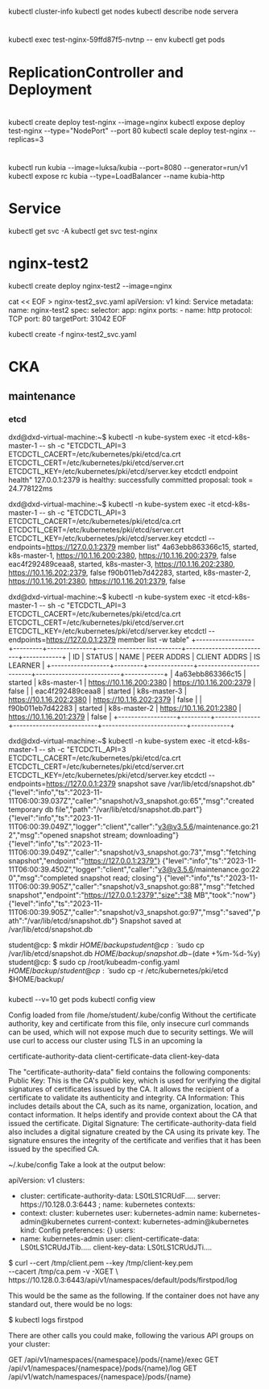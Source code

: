 #

#
kubectl cluster-info
kubectl get nodes
kubectl describe node servera

#
kubectl exec test-nginx-59ffd87f5-nvtnp -- env
kubectl get pods

# ReplicationController and Deployment
#
kubectl create deploy test-nginx --image=nginx
kubectl expose deploy test-nginx --type="NodePort" --port 80
kubectl scale deploy test-nginx --replicas=3

# 
kubectl run kubia --image=luksa/kubia --port=8080 --generator=run/v1
kubectl expose rc kubia --type=LoadBalancer --name kubia-http

# Service
kubectl get svc -A
kubectl get svc test-nginx

# nginx-test2
kubectl create deploy nginx-test2 --image=nginx 

cat << EOF > nginx-test2_svc.yaml
apiVersion: v1
kind: Service
metadata:
  name: nginx-test2
spec:
  selector:
    app: nginx
  ports:
    - name: http
      protocol: TCP
      port: 80
      targetPort: 31042
EOF

kubectl create -f nginx-test2_svc.yaml

# CKA

## maintenance

### etcd

dxd@dxd-virtual-machine:~$ kubectl -n kube-system exec -it etcd-k8s-master-1 -- sh -c "ETCDCTL_API=3 ETCDCTL_CACERT=/etc/kubernetes/pki/etcd/ca.crt ETCDCTL_CERT=/etc/kubernetes/pki/etcd/server.crt ETCDCTL_KEY=/etc/kubernetes/pki/etcd/server.key etcdctl endpoint health"
127.0.0.1:2379 is healthy: successfully committed proposal: took = 24.778122ms

dxd@dxd-virtual-machine:~$   kubectl -n kube-system exec -it etcd-k8s-master-1 -- sh -c "ETCDCTL_API=3 ETCDCTL_CACERT=/etc/kubernetes/pki/etcd/ca.crt ETCDCTL_CERT=/etc/kubernetes/pki/etcd/server.crt ETCDCTL_KEY=/etc/kubernetes/pki/etcd/server.key etcdctl --endpoints=https://127.0.0.1:2379 member list"
4a63ebb863366c15, started, k8s-master-1, https://10.1.16.200:2380, https://10.1.16.200:2379, false
eac4f292489ceaa8, started, k8s-master-3, https://10.1.16.202:2380, https://10.1.16.202:2379, false
f90b011eb7d42283, started, k8s-master-2, https://10.1.16.201:2380, https://10.1.16.201:2379, false

dxd@dxd-virtual-machine:~$   kubectl -n kube-system exec -it etcd-k8s-master-1 -- sh -c "ETCDCTL_API=3 ETCDCTL_CACERT=/etc/kubernetes/pki/etcd/ca.crt ETCDCTL_CERT=/etc/kubernetes/pki/etcd/server.crt ETCDCTL_KEY=/etc/kubernetes/pki/etcd/server.key etcdctl --endpoints=https://127.0.0.1:2379 member list -w table"
+------------------+---------+--------------+--------------------------+--------------------------+------------+
|        ID        | STATUS  |     NAME     |        PEER ADDRS        |       CLIENT ADDRS       | IS LEARNER |
+------------------+---------+--------------+--------------------------+--------------------------+------------+
| 4a63ebb863366c15 | started | k8s-master-1 | https://10.1.16.200:2380 | https://10.1.16.200:2379 |      false |
| eac4f292489ceaa8 | started | k8s-master-3 | https://10.1.16.202:2380 | https://10.1.16.202:2379 |      false |
| f90b011eb7d42283 | started | k8s-master-2 | https://10.1.16.201:2380 | https://10.1.16.201:2379 |      false |
+------------------+---------+--------------+--------------------------+--------------------------+------------+

dxd@dxd-virtual-machine:~$   kubectl -n kube-system exec -it etcd-k8s-master-1 -- sh -c "ETCDCTL_API=3 ETCDCTL_CACERT=/etc/kubernetes/pki/etcd/ca.crt ETCDCTL_CERT=/etc/kubernetes/pki/etcd/server.crt ETCDCTL_KEY=/etc/kubernetes/pki/etcd/server.key etcdctl --endpoints=https://127.0.0.1:2379 snapshot save /var/lib/etcd/snapshot.db"
{"level":"info","ts":"2023-11-11T06:00:39.037Z","caller":"snapshot/v3_snapshot.go:65","msg":"created temporary db file","path":"/var/lib/etcd/snapshot.db.part"}
{"level":"info","ts":"2023-11-11T06:00:39.049Z","logger":"client","caller":"v3@v3.5.6/maintenance.go:212","msg":"opened snapshot stream; downloading"}
{"level":"info","ts":"2023-11-11T06:00:39.049Z","caller":"snapshot/v3_snapshot.go:73","msg":"fetching snapshot","endpoint":"https://127.0.0.1:2379"}
{"level":"info","ts":"2023-11-11T06:00:39.450Z","logger":"client","caller":"v3@v3.5.6/maintenance.go:220","msg":"completed snapshot read; closing"}
{"level":"info","ts":"2023-11-11T06:00:39.905Z","caller":"snapshot/v3_snapshot.go:88","msg":"fetched snapshot","endpoint":"https://127.0.0.1:2379","size":"38 MB","took":"now"}
{"level":"info","ts":"2023-11-11T06:00:39.905Z","caller":"snapshot/v3_snapshot.go:97","msg":"saved","path":"/var/lib/etcd/snapshot.db"}
Snapshot saved at /var/lib/etcd/snapshot.db

student@cp: ̃$ mkdir $HOME/backup
student@cp: ̃$ sudo cp /var/lib/etcd/snapshot.db $HOME/backup/snapshot.db-$(date +%m-%d-%y)
student@cp: ̃$ sudo cp /root/kubeadm-config.yaml $HOME/backup/
student@cp: ̃$ sudo cp -r /etc/kubernetes/pki/etcd $HOME/backup/

### 

kubectl --v=10 get pods
kubectl config view 

Config loaded from file /home/student/.kube/config 
Without the certificate authority, key and certificate from this file, only insecure curl commands can be used, which will not expose much due to security settings. We will use curl to access our cluster using TLS in an upcoming la

certificate-authority-data
client-certificate-data
client-key-data

The "certificate-authority-data" field contains the following components:
  Public Key: This is the CA's public key, which is used for verifying the digital signatures of certificates issued by the CA. It allows the recipient of a certificate to validate its authenticity and integrity.
  CA Information: This includes details about the CA, such as its name, organization, location, and contact information. It helps identify and provide context about the CA that issued the certificate.
  Digital Signature: The certificate-authority-data field also includes a digital signature created by the CA using its private key. The signature ensures the integrity of the certificate and verifies that it has been issued by the specified CA.

~/.kube/config
Take a look at the output below:

  apiVersion: v1
  clusters:
  - cluster:
      certificate-authority-data: LS0tLS1CRUdF.....
      server: ht‌tps://10.128.0.3:6443 ;
      name: kubernetes
  contexts:
  - context:
      cluster: kubernetes
      user: kubernetes-admin
    name: kubernetes-admin@kubernetes
  current-context: kubernetes-admin@kubernetes
  kind: Config
  preferences: {}
  users:
  - name: kubernetes-admin
    user:
      client-certificate-data: LS0tLS1CRUdJTib.....
      client-key-data: LS0tLS1CRUdJTi....


$ curl --cert /tmp/client.pem --key /tmp/client-key.pem \
--cacert /tmp/ca.pem -v -XGET \ 
 ht‌tps://10.128.0.3:6443/api/v1/namespaces/default/pods/firstpod/log

This would be the same as the following. If the container does not have any standard out, there would be no logs:

$ kubectl logs firstpod

There are other calls you could make, following the various API groups on your cluster: 

  GET /api/v1/namespaces/{namespace}/pods/{name}/exec
 GET /api/v1/namespaces/{namespace}/pods/{name}/log
  GET /api/v1/watch/namespaces/{namespace}/pods/{name}


